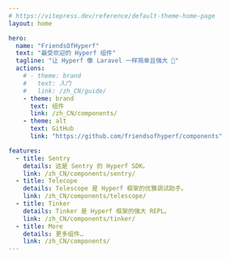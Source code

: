 ```yaml
---
# https://vitepress.dev/reference/default-theme-home-page
layout: home

hero:
  name: "FriendsOfHyperf"
  text: "最受欢迎的 Hyperf 组件"
  tagline: "让 Hyperf 像 Laravel 一样简单且强大 🚀"
  actions:
    # - theme: brand
    #   text: 入门
    #   link: /zh_CN/guide/
    - theme: brand
      text: 组件
      link: /zh_CN/components/
    - theme: alt
      text: GitHub
      link: "https://github.com/friendsofhyperf/components"

features:
  - title: Sentry
    details: 这是 Sentry 的 Hyperf SDK。
    link: /zh_CN/components/sentry/
  - title: Telecope
    details: Telescope 是 Hyperf 框架的优雅调试助手。
    link: /zh_CN/components/telescope/
  - title: Tinker
    details: Tinker 是 Hyperf 框架的强大 REPL。
    link: /zh_CN/components/tinker/
  - title: More
    details: 更多组件…
    link: /zh_CN/components/
---
```


